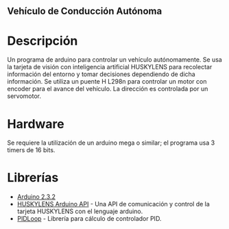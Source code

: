 ## Vehículo de Conducción Autónoma

# Descripción

Un programa de arduino para controlar un vehículo autónomamente. Se usa la tarjeta de visión con inteligencia artificial HUSKYLENS para recolectar información del entorno y tomar decisiones dependiendo de dicha información. Se utiliza un puente H L298n para controlar un motor con encoder para el avance del vehículo. La dirección es controlada por un servomotor.

# Hardware

Se requiere la utilización de un arduino mega o similar; el programa usa 3 timers de 16 bits.

# Librerías

* [Arduino 2.3.2](https://www.arduino.cc/en/software)
* [HUSKYLENS Arduino API](https://github.com/HuskyLens/HUSKYLENSArduino) - Una API de comunicación y control de la tarjeta HUSKYLENS con el lenguaje arduino.
* [PIDLoop](https://github.com/charmedlabs/pixy2/tree/master/src/host/arduino/libraries/Pixy2) - Librería para cálculo de controlador PID.
